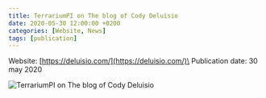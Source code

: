 ```yaml
---
title: TerrariumPI on The blog of Cody Deluisio
date: 2020-05-30 12:00:00 +0200
categories: [Website, News]
tags: [publication]
---
```

Website: [https://deluisio.com/](https://deluisio.com/)\
Publication date: 30 may 2020

![TerrariumPI on The blog of Cody Deluisio](/assets/img/publications/deluisio.com_TerrariumPI_on_Raspberry_Pi_4.webp)
